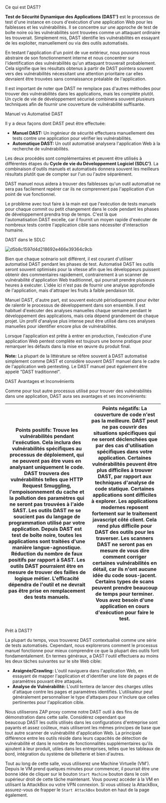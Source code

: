 Ce qui est DAST?

**Test de Sécurité Dynamique des Applications (DAST')** est le processus de test d'une instance en cours d'exécution d'une application Web pour les faiblesses et les vulnérabilités. Il se concentre sur une approche de test de boîte noire où les vulnérabilités sont trouvées comme un attaquant ordinaire les trouverait. Simplement mis, DAST identifie les vulnérabilités en essayant de les exploiter, manuellement ou via des outils automatisés.

En testant l'application d'un point de vue extérieur, nous pouvons nous abstraire de son fonctionnement interne et nous concentrer sur l'identification des vulnérabilités qu'un attaquant trouverait probablement. Cela signifie que les résultats obtenus à partir de DAST pointera souvent vers des vulnérabilités nécessitant une attention prioritaire car elles devraient être trouvées sans connaissance préalable de l'application.

Il est important de noter que DAST ne remplace pas d'autres méthodes pour trouver des vulnérabilités dans les applications, mais les complète plutôt. Un cycle de vie de développement sécurisé combinera souvent plusieurs techniques afin de fournir une couverture de vulnérabilité suffisante.

Manuel vs Automatisé DAST

Il y a deux façons dont DAST peut être effectuée:

-   **Manuel DAST:** Un ingénieur de sécurité effectuera manuellement des tests contre une application pour vérifier les vulnérabilités.
-   **Automatique DAST:** Un outil automatisé analysera l'application Web à la recherche de vulnérabilités.

Les deux procédés sont complémentaires et peuvent être utilisés à différentes étapes du **Cycle de vie du Développement Logiciel (SDLC')**. La combinaison d'outils manuels et automatisés donnera souvent les meilleurs résultats plutôt que de compter sur l'un ou l'autre séparément.

DAST manuel nous aidera à trouver des faiblesses qu'un outil automatisé ne sera pas facilement repérer car ils ne comprennent pas l'application d'un point de vue fonctionnel.

Le problème avec tout faire à la main est que l'exécution de tests manuels pour chaque commit ou petit changement dans le code pendant les phases de développement prendra trop de temps. C'est là que l'automatisation DAST excelle, car il fournit un moyen rapide d'exécuter de nombreux tests contre l'application cible sans nécessiter d'interaction humaine.

DAST dans le SDLC

![d5b8c1597d4d218692e466e39364c9cb](https://github.com/user-attachments/assets/c8a8880a-661a-4f28-bff2-c9862338ce14)


Bien que chaque scénario soit différent, il est courant d'utiliser automatisé DAST pendant les phases de test. Automatisé DAST les outils seront souvent optimisés pour la vitesse afin que les développeurs puissent obtenir des commentaires rapidement, contrairement à un scanner de vulnérabilité d'application Web traditionnel, qui pourrait prendre plusieurs heures à exécuter. L'idée ici n'est pas de fournir une analyse approfondie de l'application, mais d'attraper les fruits à faible pendaison tôt.

Manuel DAST, d'autre part, est souvent exécuté périodiquement pour éviter de ralentir le processus de développement dans son ensemble. Il est habituel d'exécuter des analyses manuelles chaque semaine pendant le développement des applications, mais cela dépend grandement de chaque projet. Un profil d'analyse plus intense peut être utilisé dans ces analyses manuelles pour identifier encore plus de vulnérabilités.

Lorsque l'application est prête à entrer en production, l'exécution d'une application Web pentest complète est toujours une bonne pratique pour remarquer les défauts dans la mise en œuvre du produit final.

**Note:** La plupart de la littérature se réfère souvent à DAST automatisé simplement comme DAST et considère souvent DAST manuel dans le cadre de l'application web pentesting. Le DAST manuel peut également être appelé "DAST traditionnel".

DAST Avantages et Inconvénients

Comme pour tout autre processus utilisé pour trouver des vulnérabilités dans une application, DAST aura ses avantages et ses inconvénients:

| Points positifs: Trouve les vulnérabilités pendant l'exécution. Cela inclura des vulnérabilités spécifiques au processus de déploiement, qui ne peuvent pas être vues en analysant uniquement le code. DAST trouvera des vulnérabilités telles que HTTP Request Smuggling, l'empoisonnement du cache et la pollution des paramètres qui ne seront pas trouvées à l'aide SAST. Les outils DAST ne se soucient pas du langage de programmation utilisé par votre application. Depuis DAST est test de boîte noire, toutes les applications sont traitées d'une manière langue-agnostique. Réduction du nombre de faux positifs par rapport à SAST. Les outils DAST pourraient être en mesure de trouver des failles de logique métier. L'efficacité dépendra de l'outil et ne devrait pas être prise en remplacement des tests manuels. | Points négatifs: La couverture de code n'est pas la meilleure. DAST peut ne pas couvrir des situations spécifiques qui ne seront déclenchées que par des cas d'utilisation spécifiques dans votre application. Certaines vulnérabilités peuvent être plus difficiles à trouver DAST, par rapport aux techniques d'analyse de code statique. Certaines applications sont difficiles à explorer. Les applications modernes reposent fortement sur le traitement javascript côté client. Cela rend plus difficile pour DAST des outils pour les traverser. Les scanners DAST ne seront pas en mesure de vous dire comment corriger certaines vulnérabilités en détail, car ils n'ont aucune idée du code sous-jacent. Certains types de scans peuvent prendre beaucoup de temps pour terminer. Vous avez besoin d'une application en cours d'exécution pour faire le test. |
|---------------------------------------------------------------------------------------------------------------------------------------------------------------------------------------------------------------------------------------------------------------------------------------------------------------------------------------------------------------------------------------------------------------------------------------------------------------------------------------------------------------------------------------------------------------------------------------------------------------------------------------------------------------------------------------------------------------------------------------------------------------------------------------------------------------------------------------|-------------------------------------------------------------------------------------------------------------------------------------------------------------------------------------------------------------------------------------------------------------------------------------------------------------------------------------------------------------------------------------------------------------------------------------------------------------------------------------------------------------------------------------------------------------------------------------------------------------------------------------------------------------------------------------------------------------------------------------------------------------------------------------------------------------------------------------------------------------------------|

Prêt à DAST?

La plupart du temps, vous trouverez DAST contextualisé comme une série de tests automatisés. Cependant, nous explorerons comment le processus manuel fonctionne pour mieux comprendre ce que la plupart des outils font fondamentalement. En termes généraux, a DAST l'outil effectuera au moins les deux tâches suivantes sur le site Web cible:

-   **Araignée/Crawling:** L'outil naviguera dans l'application Web, en essayant de mapper l'application et d'identifier une liste de pages et de paramètres pouvant être attaqués.
-   **Analyse de Vulnérabilité:** L'outil tentera de lancer des charges utiles d'attaque contre les pages et paramètres identifiés. L'utilisateur peut généralement personnaliser le type d'attaques pour n'inclure que celles pertinentes pour l'application cible.

Nous utiliserons ZAP proxy comme notre DAST outil à des fins de démonstration dans cette salle. Considérez cependant que beaucoup DAST les outils utilisés dans les configurations d'entreprise sont payants et assez coûteux, mais utiliseront les mêmes principes de base que tout autre scanner de vulnérabilité d'application Web. La principale différence entre les outils réside dans leurs capacités de détection de vulnérabilité et dans le nombre de fonctionnalités supplémentaires qu'ils ajoutent à leur produit, utiles dans les entreprises, telles que les tableaux de bord, intégration du système de billetterie et bien d'autres.

Tout au long de cette salle, vous utiliserez une Machine Virtuelle (VM'). Depuis le VM prend quelques minutes pour commencer, il pourrait être une bonne idée de cliquer sur le bouton `Start Machine` bouton dans le coin supérieur droit de cette tâche maintenant. Vous pouvez accéder à la VM en utilisant la AttackBox ou votre VPN connexion. Si vous utilisez la AttackBox, assurez-vous de frapper le `Start AttackBox` bouton en haut de la page également.
